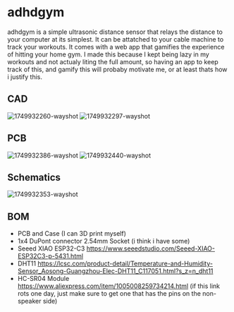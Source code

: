 # adhdgym
adhdgym is a simple ultrasonic distance sensor that relays the distance to your computer at its simplest. It can be attatched to your cable machine to track your workouts. It comes with a web app that gamifies the experience of hitting your home gym. I made this because I kept being lazy in my workouts and not actualy liting the full amount, so having an app to keep track of this, and gamify this will probaby motivate me, or at least thats how i justify this.

## CAD
![1749932260-wayshot](https://github.com/user-attachments/assets/630634f9-afcb-4a84-84b6-27ab02c695c7)
![1749932297-wayshot](https://github.com/user-attachments/assets/695c7161-06c8-4f6f-ae5d-96609a9ab220)

## PCB
![1749932386-wayshot](https://github.com/user-attachments/assets/9ad6d7ad-e1b7-44b7-8af3-da1b199b309b)
![1749932440-wayshot](https://github.com/user-attachments/assets/ae14fa92-6ed6-4196-be64-8d1e24bdac1c)

## Schematics
![1749932353-wayshot](https://github.com/user-attachments/assets/394b0ce6-2377-497d-9def-252806eade68)

## BOM
 - PCB and Case (I can 3D print myself)
 - 1x4 DuPont connector 2.54mm Socket (i think i have some)
 - Seeed XIAO ESP32-C3 https://www.seeedstudio.com/Seeed-XIAO-ESP32C3-p-5431.html
 - DHT11 https://lcsc.com/product-detail/Temperature-and-Humidity-Sensor_Aosong-Guangzhou-Elec-DHT11_C117051.html?s_z=n_dht11
 - HC-SR04 Module https://www.aliexpress.com/item/1005008259734214.html (if this link rots one day, just make sure to get one that has the pins on the non-speaker side)
